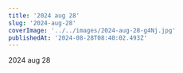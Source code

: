 ```yaml
---
title: '2024 aug 28'
slug: '2024-aug-28'
coverImage: '../../images/2024-aug-28-g4Nj.jpg'
publishedAt: '2024-08-28T08:40:02.493Z'
---
```


2024 aug 28